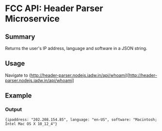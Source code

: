 # FCC API: Header Parser Microservice

## Summary
Returns the user's IP address, language and software in a JSON string.

## Usage

Navigate to
(http://header-parser.nodejs.iadw.in/api/whoami)[http://header-parser.nodejs.iadw.in/api/whoami]

## Example

### Output
```{ipaddress: "202.208.154.85", language: "en-US", software: "Macintosh; Intel Mac OS X 10_12_4"}```

